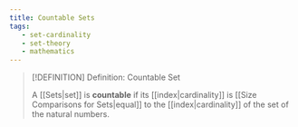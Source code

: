```yaml
---
title: Countable Sets
tags:
   - set-cardinality
   - set-theory
   - mathematics
---
```



>[!DEFINITION] Definition: Countable Set
>
>A [[Sets|set]] is **countable** if its [[index|cardinality]] is [[Size Comparisons for Sets|equal]] to the [[index|cardinality]] of the set of the natural numbers.
>